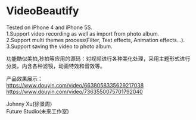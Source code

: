 # VideoBeautify

Tested on iPhone 4 and iPhone 5S.  
1.Support video recording as well as import from photo album.  
2.Support multi themes process(Filter, Text effects, Animation effects...).  
3.Support saving the video to photo album.  
 
功能酷似美拍,秒拍等应用的源码：对视频进行各种美化处理，采用主题形式进行分类，内含各种滤镜，动画特效和音效等。   
   
产品效果展示：  
https://www.douyin.com/video/6638058335629217038  
https://www.douyin.com/video/7363550075701792040  

Johnny Xu(徐景周)  
Future Studio(未来工作室)



